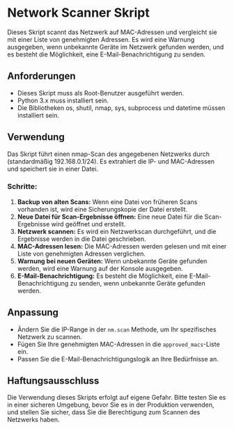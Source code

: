 # Network Scanner Skript

Dieses Skript scannt das Netzwerk auf MAC-Adressen und vergleicht sie mit einer Liste von genehmigten Adressen. Es wird eine Warnung ausgegeben, wenn unbekannte Geräte im Netzwerk gefunden werden, und es besteht die Möglichkeit, eine E-Mail-Benachrichtigung zu senden.

## Anforderungen

- Dieses Skript muss als Root-Benutzer ausgeführt werden.
- Python 3.x muss installiert sein.
- Die Bibliotheken os, shutil, nmap, sys, subprocess und datetime müssen installiert sein.

## Verwendung

Das Skript führt einen nmap-Scan des angegebenen Netzwerks durch (standardmäßig 192.168.0.1/24). Es extrahiert die IP- und MAC-Adressen und speichert sie in einer Datei.

### Schritte:

1. **Backup von alten Scans:** Wenn eine Datei von früheren Scans vorhanden ist, wird eine Sicherungskopie der Datei erstellt.
2. **Neue Datei für Scan-Ergebnisse öffnen:** Eine neue Datei für die Scan-Ergebnisse wird geöffnet und erstellt.
3. **Netzwerk scannen:** Es wird ein Netzwerkscan durchgeführt, und die Ergebnisse werden in die Datei geschrieben.
4. **MAC-Adressen lesen:** Die MAC-Adressen werden gelesen und mit einer Liste von genehmigten Adressen verglichen.
5. **Warnung bei neuen Geräten:** Wenn unbekannte Geräte gefunden werden, wird eine Warnung auf der Konsole ausgegeben.
6. **E-Mail-Benachrichtigung:** Es besteht die Möglichkeit, eine E-Mail-Benachrichtigung zu senden, wenn unbekannte Geräte gefunden werden.

## Anpassung

- Ändern Sie die IP-Range in der `nm.scan` Methode, um Ihr spezifisches Netzwerk zu scannen.
- Fügen Sie Ihre genehmigten MAC-Adressen in die `approved_macs`-Liste ein.
- Passen Sie die E-Mail-Benachrichtigungslogik an Ihre Bedürfnisse an.

## Haftungsausschluss

Die Verwendung dieses Skripts erfolgt auf eigene Gefahr. Bitte testen Sie es in einer sicheren Umgebung, bevor Sie es in der Produktion verwenden, und stellen Sie sicher, dass Sie die Berechtigung zum Scannen des Netzwerks haben.
